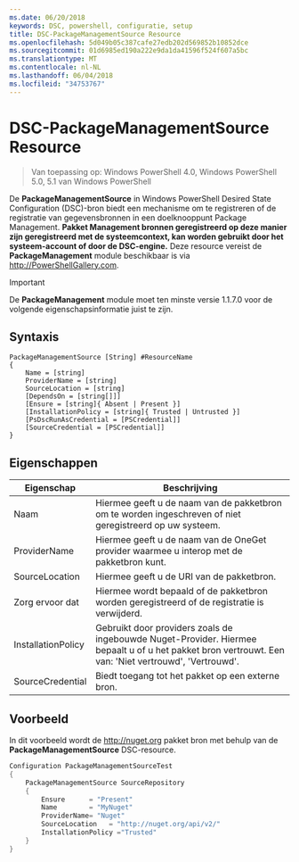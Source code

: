 ```yaml
---
ms.date: 06/20/2018
keywords: DSC, powershell, configuratie, setup
title: DSC-PackageManagementSource Resource
ms.openlocfilehash: 5d049b05c387cafe27edb202d569852b10852dce
ms.sourcegitcommit: 01d6985ed190a222e9da1da41596f524f607a5bc
ms.translationtype: MT
ms.contentlocale: nl-NL
ms.lasthandoff: 06/04/2018
ms.locfileid: "34753767"
---
```

# <a name="dsc-packagemanagementsource-resource"></a>DSC-PackageManagementSource Resource

> Van toepassing op: Windows PowerShell 4.0, Windows PowerShell 5.0, 5.1 van Windows PowerShell

De **PackageManagementSource** in Windows PowerShell Desired State Configuration (DSC)-bron biedt een mechanisme om te registreren of de registratie van gegevensbronnen in een doelknooppunt Package Management. **Pakket Management bronnen geregistreerd op deze manier zijn geregistreerd met de systeemcontext, kan worden gebruikt door het systeem-account of door de DSC-engine.** Deze resource vereist de **PackageManagement** module beschikbaar is via http://PowerShellGallery.com.

> [!IMPORTANT]
> De **PackageManagement** module moet ten minste versie 1.1.7.0 voor de volgende eigenschapsinformatie juist te zijn.

## <a name="syntax"></a>Syntaxis

```
PackageManagementSource [String] #ResourceName
{
    Name = [string]
    ProviderName = [string]
    SourceLocation = [string]
    [DependsOn = [string[]]]
    [Ensure = [string]{ Absent | Present }]
    [InstallationPolicy = [string]{ Trusted | Untrusted }]
    [PsDscRunAsCredential = [PSCredential]]
    [SourceCredential = [PSCredential]]
}
```

## <a name="properties"></a>Eigenschappen

|  Eigenschap  |  Beschrijving   |
|---|---|
| Naam| Hiermee geeft u de naam van de pakketbron om te worden ingeschreven of niet geregistreerd op uw systeem.|
| ProviderName| Hiermee geeft u de naam van de OneGet provider waarmee u interop met de pakketbron kunt.|
| SourceLocation| Hiermee geeft u de URI van de pakketbron.|
| Zorg ervoor dat| Hiermee wordt bepaald of de pakketbron worden geregistreerd of de registratie is verwijderd.|
| InstallationPolicy| Gebruikt door providers zoals de ingebouwde Nuget-Provider. Hiermee bepaalt u of u het pakket bron vertrouwt. Een van: 'Niet vertrouwd', 'Vertrouwd'.|
| SourceCredential| Biedt toegang tot het pakket op een externe bron.|

## <a name="example"></a>Voorbeeld

In dit voorbeeld wordt de http://nuget.org pakket bron met behulp van de **PackageManagementSource** DSC-resource.

```powershell
Configuration PackageManagementSourceTest
{
    PackageManagementSource SourceRepository
    {
        Ensure      = "Present"
        Name        = "MyNuget"
        ProviderName= "Nuget"
        SourceLocation   = "http://nuget.org/api/v2/"
        InstallationPolicy ="Trusted"
    }
}
```